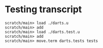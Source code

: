 # Testing transcript

```ucm
scratch/main> load ./darts.u
scratch/main> add
scratch/main> load ./darts.test.u
scratch/main> add
scratch/main> move.term darts.tests tests
```
